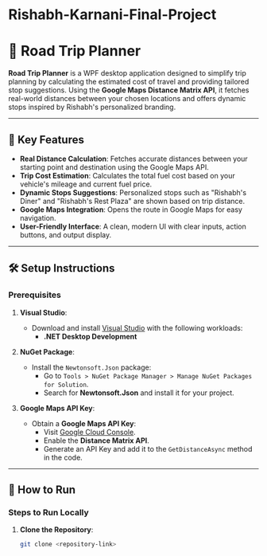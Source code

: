 # Rishabh-Karnani-Final-Project

# 🚗 Road Trip Planner

**Road Trip Planner** is a WPF desktop application designed to simplify trip planning by calculating the estimated cost of travel and providing tailored stop suggestions. Using the **Google Maps Distance Matrix API**, it fetches real-world distances between your chosen locations and offers dynamic stops inspired by Rishabh's personalized branding.

-----------------------------------------------------------------------------------------------------------------------------------------------

## 🌟 Key Features
- **Real Distance Calculation**: Fetches accurate distances between your starting point and destination using the Google Maps API.
- **Trip Cost Estimation**: Calculates the total fuel cost based on your vehicle's mileage and current fuel price.
- **Dynamic Stops Suggestions**: Personalized stops such as "Rishabh's Diner" and "Rishabh's Rest Plaza" are shown based on trip distance.
- **Google Maps Integration**: Opens the route in Google Maps for easy navigation.
- **User-Friendly Interface**: A clean, modern UI with clear inputs, action buttons, and output display.

-----------------------------------------------------------------------------------------------------------------------------------------------

## 🛠️ Setup Instructions

### Prerequisites
1. **Visual Studio**:
   - Download and install [Visual Studio](https://visualstudio.microsoft.com/) with the following workloads:
     - **.NET Desktop Development**
2. **NuGet Package**:
   - Install the `Newtonsoft.Json` package:
     - Go to `Tools > NuGet Package Manager > Manage NuGet Packages for Solution`.
     - Search for **Newtonsoft.Json** and install it for your project.

3. **Google Maps API Key**:
   - Obtain a **Google Maps API Key**:
     - Visit [Google Cloud Console](https://console.cloud.google.com/).
     - Enable the **Distance Matrix API**.
     - Generate an API Key and add it to the `GetDistanceAsync` method in the code.

-----------------------------------------------------------------------------------------------------------------------------------------------

## 🚀 How to Run

### Steps to Run Locally
1. **Clone the Repository**:
   ```bash
   git clone <repository-link>
